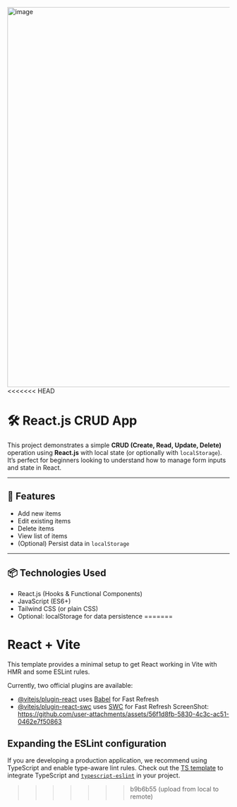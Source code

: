 <img width="1907" height="862" alt="image" src="https://github.com/user-attachments/assets/56f1d8fb-5830-4c3c-ac51-0462e7f50863" /><<<<<<< HEAD
# 🛠️ React.js CRUD App

This project demonstrates a simple **CRUD (Create, Read, Update, Delete)** operation using **React.js** with local state (or optionally with `localStorage`). It’s perfect for beginners looking to understand how to manage form inputs and state in React.

---

## 🚀 Features

- Add new items
- Edit existing items
- Delete items
- View list of items
- (Optional) Persist data in `localStorage`

---

## 📦 Technologies Used

- React.js (Hooks & Functional Components)
- JavaScript (ES6+)
- Tailwind CSS (or plain CSS)
- Optional: localStorage for data persistence
=======
# React + Vite

This template provides a minimal setup to get React working in Vite with HMR and some ESLint rules.

Currently, two official plugins are available:

- [@vitejs/plugin-react](https://github.com/vitejs/vite-plugin-react/blob/main/packages/plugin-react/README.md) uses [Babel](https://babeljs.io/) for Fast Refresh
- [@vitejs/plugin-react-swc](https://github.com/vitejs/vite-plugin-react-swc) uses [SWC](https://swc.rs/) for Fast Refresh
ScreenShot: https://github.com/user-attachments/assets/56f1d8fb-5830-4c3c-ac51-0462e7f50863

## Expanding the ESLint configuration

If you are developing a production application, we recommend using TypeScript and enable type-aware lint rules. Check out the [TS template](https://github.com/vitejs/vite/tree/main/packages/create-vite/template-react-ts) to integrate TypeScript and [`typescript-eslint`](https://typescript-eslint.io) in your project.
>>>>>>> b9b6b55 (upload from local to remote)
